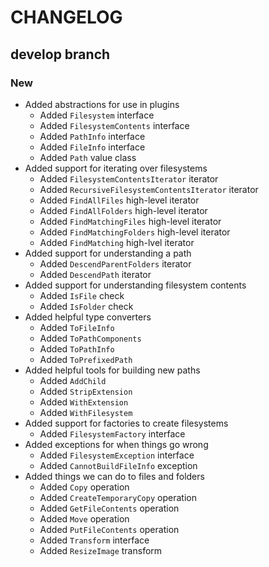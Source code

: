 # CHANGELOG

## develop branch

### New

* Added abstractions for use in plugins
  - Added `Filesystem` interface
  - Added `FilesystemContents` interface
  - Added `PathInfo` interface
  - Added `FileInfo` interface
  - Added `Path` value class
* Added support for iterating over filesystems
  - Added `FilesystemContentsIterator` iterator
  - Added `RecursiveFilesystemContentsIterator` iterator
  - Added `FindAllFiles` high-level iterator
  - Added `FindAllFolders` high-level iterator
  - Added `FindMatchingFiles` high-level iterator
  - Added `FindMatchingFolders` high-level iterator
  - Added `FindMatching` high-lvel iterator
* Added support for understanding a path
  - Added `DescendParentFolders` iterator
  - Added `DescendPath` iterator
* Added support for understanding filesystem contents
  - Added `IsFile` check
  - Added `IsFolder` check
* Added helpful type converters
  - Added `ToFileInfo`
  - Added `ToPathComponents`
  - Added `ToPathInfo`
  - Added `ToPrefixedPath`
* Added helpful tools for building new paths
  - Added `AddChild`
  - Added `StripExtension`
  - Added `WithExtension`
  - Added `WithFilesystem`
* Added support for factories to create filesystems
  - Added `FilesystemFactory` interface
* Added exceptions for when things go wrong
  - Added `FilesystemException` interface
  - Added `CannotBuildFileInfo` exception
* Added things we can do to files and folders
  - Added `Copy` operation
  - Added `CreateTemporaryCopy` operation
  - Added `GetFileContents` operation
  - Added `Move` operation
  - Added `PutFileContents` operation
  - Added `Transform` interface
  - Added `ResizeImage` transform
